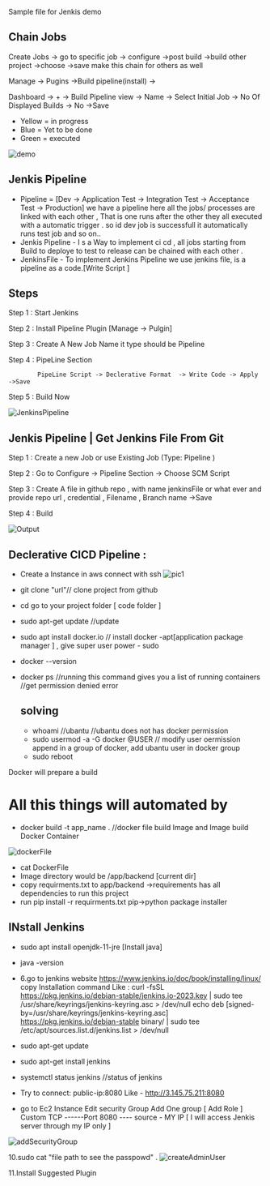 Sample file for Jenkis demo
## Chain Jobs
Create Jobs -> go to specific job -> configure ->post build ->build other project ->choose ->save
make this chain for others as well

Manage -> Pugins ->Build pipeline(install) -> 

Dashboard -> + -> Build Pipeline view -> Name -> Select Initial Job -> No Of Displayed Builds -> No ->Save 

 * Yellow = in progress
 * Blue = Yet to be done
 * Green = executed

![demo](https://github.com/OliGanguly/Jenkis-Demo/assets/82031303/b42d600f-0c0e-4994-8905-691e371c1bef)

## Jenkis Pipeline
* Pipeline = [Dev -> Application Test -> Integration Test -> Acceptance Test -> Production]
  we have a pipeline here all the jobs/ processes are linked with each other , That is one runs after the other
  they all executed with a automatic trigger . so id dev job is successfull it automatically runs test job and so on..
 * Jenkis Pipeline - I s a Way to implement ci cd , all jobs starting from Build to deploye to test to release can be chained with each other .
 * JenkinsFile - To implement Jenkins Pipeline we use jenkins file, is a pipeline as a code.[Write Script ]
  ## Steps
   Step 1 : Start Jenkins

   Step 2 : Install Pipeline Plugin [Manage -> Pulgin]

   Step 3 : Create A New Job Name it type should be Pipeline

   Step 4 : PipeLine Section

            PipeLine Script -> Declerative Format  -> Write Code -> Apply ->Save

   Step 5 : Build Now

   ![JenkinsPipeline](https://github.com/OliGanguly/Jenkis-Demo/assets/82031303/f38e12d6-d08a-4bd6-85b8-756a91f8154d)

   ## Jenkis Pipeline | Get Jenkins File From Git 

   Step 1 : Create a new Job or use Existing Job (Type: Pipeline )

   Step 2 : Go to Configure -> Pipeline Section -> Choose SCM Script

   Step 3 : Create A file in github repo , with name jenkinsFile or what ever and provide  repo url , credential , Filename , Branch name ->Save 

   Step 4 : Build

   ![Output](https://github.com/OliGanguly/Jenkis-Demo/assets/82031303/0b5e4126-8a73-4dd3-b58a-a88f03725b7b)

  ## Declerative CICD Pipeline :
  * Create a Instance in aws connect with ssh
  ![pic1](https://github.com/OliGanguly/Jenkis-Demo/assets/82031303/bf5a2b10-c568-4d63-b9ae-a05bc84f6a06)

  * git clone "url"// clone project from github
  * cd go to your project folder [ code folder ]
  * sudo apt-get update //update 
  * sudo apt install docker.io // install docker -apt[application package manager ] , give super user power - sudo
  * docker --version
  * docker ps //running this command gives you a list of running containers 
    //get permission denied error
    ## solving
    * whoami //ubantu
      //ubantu does not has docker permission
    * sudo usermod -a -G docker @USER // modify user oermission append in a group of docker, add ubantu user in docker group
    * sudo reboot

 Docker will prepare a build 
 # All this things will automated by 
 * docker build -t app_name . //docker file build Image and Image build Docker Container
 
 ![dockerFile](https://github.com/OliGanguly/Jenkis-Demo/assets/82031303/17746766-d050-4256-9913-76a43dadabb2)
  
* cat DockerFile
* Image directory would be /app/backend [current dir]
* copy requirments.txt to app/backend ->requirements has all dependencies to run this project 
* run pip install -r requirments.txt pip->python package installer

## INstall Jenkins
* sudo apt install openjdk-11-jre [Install java]
* java -version
* 6.go to jenkins website
https://www.jenkins.io/doc/book/installing/linux/
copy Installation command
Like :
curl -fsSL https://pkg.jenkins.io/debian-stable/jenkins.io-2023.key | sudo tee \
  /usr/share/keyrings/jenkins-keyring.asc > /dev/null
echo deb [signed-by=/usr/share/keyrings/jenkins-keyring.asc] \
  https://pkg.jenkins.io/debian-stable binary/ | sudo tee \
  /etc/apt/sources.list.d/jenkins.list > /dev/null
* sudo apt-get update
* sudo apt-get install jenkins
* systemctl status jenkins //status of jenkins
* Try to connect:
public-ip:8080
Like - http://3.145.75.211:8080

* go to Ec2 Instance
Edit security Group
Add One group [ Add Role ]
Custom TCP ------Port 8080 ---- source - MY IP [ I will access Jenkis server through my IP only ]

![addSecurityGroup](https://github.com/OliGanguly/Jenkins-Demo/assets/82031303/f95d4cbf-be40-48f3-a56f-6b7671c2bc5d)

10.sudo cat "file path to see the passpowd" .
![createAdminUser](https://github.com/OliGanguly/Jenkins-Demo/assets/82031303/d7161483-0842-42f9-bad0-240d2d575fdd)

11.Install Suggested Plugin
 
  

  


    
   

  

   


             


